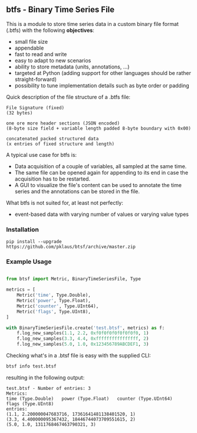 ## btfs - Binary Time Series File

This is a module to store time series data in a custom binary file format (.btfs) with the following **objectives**:

* small file size
* appendable
* fast to read and write
* easy to adapt to new scenarios
* ability to store metadata (units, annotations, ...)
* targeted at Python (adding support for other languages should be rather straight-forward)
* possibility to tune implementation details such as byte order or padding

Quick description of the file structure of a .btfs file:

```
File Signature (fixed)
(32 bytes)

one ore more header sections (JSON encoded)
(8-byte size field + variable length padded 8-byte boundary with 0x00)

concatenated packed structured data
(x entries of fixed structure and length)
```

A typical use case for btfs is:

* Data acquisition of a couple of variables, all sampled at the same time.
* The same file can be opened again for appending to its end in case the acquisition has to be restarted.
* A GUI to visualize the file's content can be used to annotate the time series and the annotations can be stored in the file.

What btfs is not suited for, at least not perfectly:

* event-based data with varying number of values or varying value types

### Installation

    pip install --upgrade https://github.com/pklaus/btsf/archive/master.zip

### Example Usage

```python

from btsf import Metric, BinaryTimeSeriesFile, Type

metrics = [
    Metric('time', Type.Double),
    Metric('power', Type.Float),
    Metric('counter', Type.UInt64),
    Metric('flags', Type.UInt8),
]

with BinaryTimeSeriesFile.create('test.btsf', metrics) as f:
    f.log_new_samples(1.1, 2.2, 0xf0f0f0f0f0f0f0f0, 1)
    f.log_new_samples(3.3, 4.4, 0xffffffffffffffff, 2)
    f.log_new_samples(5.0, 1.0, 0x123456789ABCDEF1, 3)
```

Checking what's in a .btsf file is easy with the supplied CLI:

```bash
btsf info test.btsf
```

resulting in the following output:

```
test.btsf - Number of entries: 3
Metrics:
time (Type.Double)   power (Type.Float)   counter (Type.UInt64)   flags (Type.UInt8)
entries:
(1.1, 2.200000047683716, 17361641481138401520, 1)
(3.3, 4.400000095367432, 18446744073709551615, 2)
(5.0, 1.0, 1311768467463790321, 3)
```
